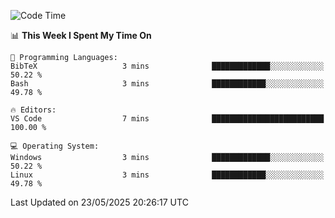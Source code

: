 
<!--START_SECTION:waka-->
![Code Time](http://img.shields.io/badge/Code%20Time-761%20hrs%2047%20mins-blue)

📊 **This Week I Spent My Time On** 

```text
💬 Programming Languages: 
BibTeX                   3 mins              █████████████░░░░░░░░░░░░   50.22 % 
Bash                     3 mins              ████████████░░░░░░░░░░░░░   49.78 % 

🔥 Editors: 
VS Code                  7 mins              █████████████████████████   100.00 % 

💻 Operating System: 
Windows                  3 mins              █████████████░░░░░░░░░░░░   50.22 % 
Linux                    3 mins              ████████████░░░░░░░░░░░░░   49.78 % 
```


 Last Updated on 23/05/2025 20:26:17 UTC
<!--END_SECTION:waka-->
